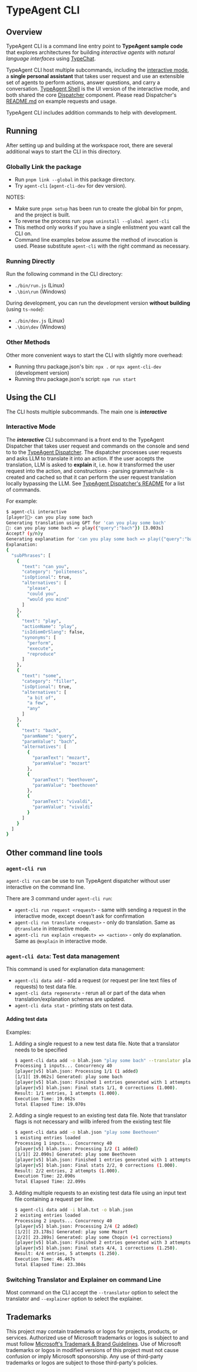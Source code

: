 # TypeAgent CLI

## Overview

TypeAgent CLI is a command line entry point to **TypeAgent sample code** that explores architectures for building _interactive agents_ with _natural language interfaces_ using [TypeChat](https://github.com/microsoft/typechat).

TypeAgent CLI host multiple subcommands, including the [interactive mode](#interactive-mode), a **single personal assistant** that takes user request and use an extensible set of agents to perform actions, answer questions, and carry a conversation. [TypeAgent Shell](../shell/) is the UI version of the interactive mode, and both shared the core [Dispatcher](../dispatcher/) component. Please read Dispatcher's [README.md](../dispatcher/README.md) on example requests and usage.

TypeAgent CLI includes addition commands to help with development.

## Running

After setting up and building at the workspace root, there are several additional ways to start the CLI in this directory.

### Globally Link the package

- Run `pnpm link --global` in this package directory.
- Try `agent-cli` (`agent-cli-dev` for dev version).

NOTES:

- Make sure `pnpm setup` has been run to create the global bin for pnpm, and the project is built.
- To reverse the process run: `pnpm uninstall --global agent-cli`
- This method only works if you have a single enlistment you want call the CLI on.
- Command line examples below assume the method of invocation is used. Please substitute `agent-cli` with the right command as necessary.

### Running Directly

Run the following command in the CLI directory:

- `./bin/run.js` (Linux)
- `.\bin\run` (Windows)

During development, you can run the development version **without building** (using `ts-node`):

- `./bin/dev.js` (Linux)
- `.\bin\dev` (Windows)

### Other Methods

Other more convenient ways to start the CLI with slightly more overhead:

- Running thru package.json's bin: `npx .` or `npx agent-cli-dev` (development version)
- Running thru package.json's script: `npm run start`

## Using the CLI

The CLI hosts multiple subcommands. The main one is **_interactive_**

### Interactive Mode

The **_interactive_** CLI subcommand is a front end to the TypeAgent Dispatcher that takes user request and commands on the console
and send to to the [TypeAgent Dispatcher](../dispatcher/). The dispatcher processes user requests and asks LLM to translate
it into an action. If the user accepts the translation, LLM is asked to **explain** it, i.e. how it transformed the user request
into the action, and constructions - parsing grammar/rule - is created and cached so that it can perform the user request
translation locally bypassing the LLM. See [TypeAgent Dispatcher's README](../dispatcher/README.md) for a list of commands.

For example:

```bash
$ agent-cli interactive
[player]🤖> can you play some bach
Generating translation using GPT for 'can you play some bach'
🤖: can you play some bach => play({"query":"bach"}) [3.003s]
Accept? (y/n)y
Generating explanation for 'can you play some bach => play({"query":"bach"})'
Explanation:
{
  "subPhrases": [
    {
      "text": "can you",
      "category": "politeness",
      "isOptional": true,
      "alternatives": [
        "please",
        "could you",
        "would you mind"
      ]
    },
    {
      "text": "play",
      "actionName": "play",
      "isIdiomOrSlang": false,
      "synonyms": [
        "perform",
        "execute",
        "reproduce"
      ]
    },
    {
      "text": "some",
      "category": "filler",
      "isOptional": true,
      "alternatives": [
        "a bit of",
        "a few",
        "any"
      ]
    },
    {
      "text": "bach",
      "paramName": "query",
      "paramValue": "bach",
      "alternatives": [
        {
          "paramText": "mozart",
          "paramValue": "mozart"
        },
        {
          "paramText": "beethoven",
          "paramValue": "beethoven"
        },
        {
          "paramText": "vivaldi",
          "paramValue": "vivaldi"
        }
      ]
    }
  ]
}
```

## Other command line tools

### `agent-cli run`

`agent-cli run` can be use to run TypeAgent dispatcher without user interactive on the command line.

There are 3 command under `agent-cli run`:

- `agent-cli run request <request>` - same with sending a request in the interactive mode, except doesn't ask for confirmation
- `agent-cli run translate <request>` - only do translation. Same as `@translate` in interactive mode.
- `agent-cli run explain <request> => <action>` - only do explanation. Same as `@explain` in interactive mode.

### `agent-cli data`: Test data management

This command is used for explanation data management:

- `agent-cli data add` - add a request (or request per line text files of requests) to test data file.
- `agent-cli data regenerate` - rerun all or part of the data when translation/explanation schemas are updated.
- `agent-cli data stat` - printing stats on test data.

#### Adding test data

Examples:

1. Adding a single request to a new test data file. Note that a translator needs to be specified

   ```bash
   $ agent-cli data add -o blah.json "play some bach" --translator player
   Processing 1 inputs... Concurrency 40
   [player|v5] blah.json: Processing 1/1 (1 added)
   [1/1][ 19.062s] Generated: play some bach
   [player|v5] blah.json: Finished 1 entries generated with 1 attempts (1.000).
   [player|v5] blah.json: Final stats 1/1, 0 corrections (1.000).
   Result: 1/1 entries, 1 attempts (1.000).
   Execution Time: 19.062s
   Total Elapsed Time: 19.070s
   ```

2. Adding a single request to an existing test data file. Note that translator flags is not necessary and willb infered from the existing test file

   ```bash
   $ agent-cli data add -o blah.json "play some Beethoven"
   1 existing entries loaded
   Processing 1 inputs... Concurrency 40
   [player|v5] blah.json: Processing 1/2 (1 added)
   [1/1][ 22.090s] Generated: play some Beethoven
   [player|v5] blah.json: Finished 1 entries generated with 1 attempts (1.000).
   [player|v5] blah.json: Final stats 2/2, 0 corrections (1.000).
   Result: 2/2 entries, 2 attempts (1.000).
   Execution Time: 22.090s
   Total Elapsed Time: 22.099s
   ```

3. Adding multiple requests to an existing test data file using an input text file containing a request per line.

   ```bash
   $ agent-cli data add -i blah.txt -o blah.json
   2 existing entries loaded
   Processing 2 inputs... Concurrency 40
   [player|v5] blah.json: Processing 2/4 (2 added)
   [1/2][ 23.178s] Generated: play some Mozart
   [2/2][ 23.289s] Generated: play some Chopin (+1 corrections)
   [player|v5] blah.json: Finished 2 entries generated with 3 attempts (1.500).
   [player|v5] blah.json: Final stats 4/4, 1 corrections (1.250).
   Result: 4/4 entries, 5 attempts (1.250).
   Execution Time: 46.467s
   Total Elapsed Time: 23.304s
   ```

### Switching Translator and Explainer on command Line

Most command on the CLI accept the `--translator` option to select the translator and `--explainer` option to select
the explainer.

## Trademarks

This project may contain trademarks or logos for projects, products, or services. Authorized use of Microsoft
trademarks or logos is subject to and must follow
[Microsoft's Trademark & Brand Guidelines](https://www.microsoft.com/en-us/legal/intellectualproperty/trademarks/usage/general).
Use of Microsoft trademarks or logos in modified versions of this project must not cause confusion or imply Microsoft sponsorship.
Any use of third-party trademarks or logos are subject to those third-party's policies.
